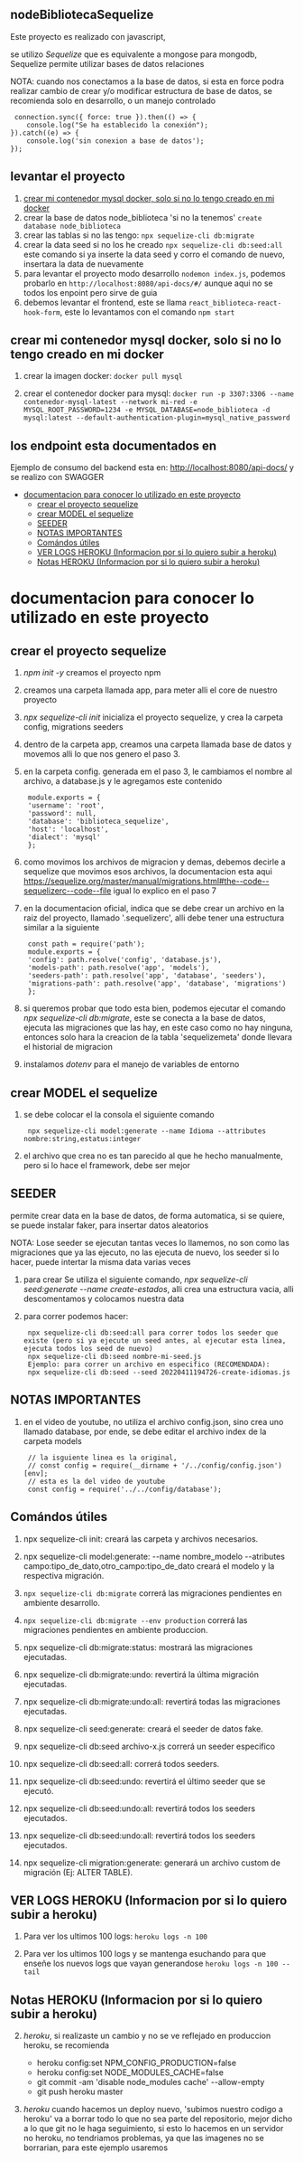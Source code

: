 ## nodeBibliotecaSequelize

Este proyecto es realizado con javascript, 

se utilizo *Sequelize* que es equivalente a mongose para mongodb, Sequelize permite utilizar bases de datos relaciones

NOTA: cuando nos conectamos a la base de datos, si esta en force podra realizar cambio de crear y/o modificar estructura de base de datos, se recomienda solo en desarrollo, o un manejo controlado

     connection.sync({ force: true }).then(() => {
        console.log("Se ha establecido la conexión");
    }).catch((e) => {
        console.log('sin conexion a base de datos');
    });


## levantar el proyecto

1. [crear mi contenedor mysql docker, solo si no lo tengo creado en mi docker](#crear-mi-contenedor-mysql-docker-solo-si-no-lo-tengo-creado-en-mi-docker)
2. crear la base de datos node_biblioteca 'si no la tenemos' ```create database node_biblioteca```
3. crear las tablas si no las tengo: ```npx sequelize-cli db:migrate ```
4. crear la data seed si no los he creado ```npx sequelize-cli db:seed:all``` este comando si ya inserte la data seed y corro el comando de nuevo, insertara la data de nuevamente
5. para levantar el proyecto modo desarrollo ```nodemon index.js```, podemos probarlo en ```http://localhost:8080/api-docs/#/``` aunque aqui no se todos los enpoint pero sirve de guia
6. debemos levantar el frontend, este se llama ```react_biblioteca-react-hook-form```, este lo levantamos con el comando ```npm start```


## crear mi contenedor mysql docker, solo si no lo tengo creado en mi docker

1. crear la imagen docker: ```docker pull mysql```

2. crear el contenedor docker para mysql: ```docker run -p 3307:3306 --name contenedor-mysql-latest --network mi-red -e MYSQL_ROOT_PASSWORD=1234 -e MYSQL_DATABASE=node_biblioteca -d mysql:latest --default-authentication-plugin=mysql_native_password```


## los endpoint esta documentados en 

Ejemplo de consumo del backend esta en: <http://localhost:8080/api-docs/> y se realizo con SWAGGER
- [documentacion para conocer lo utilizado en este proyecto](#documentacion-para-conocer-lo-utilizado-en-este-proyecto)
  - [crear el proyecto sequelize](#crear-el-proyecto-sequelize)
  - [crear MODEL el sequelize](#crear-model-el-sequelize)
  - [SEEDER](#seeder)
  - [NOTAS IMPORTANTES](#notas-importantes)
  - [Comándos útiles](#comándos-útiles)
  - [VER LOGS HEROKU (Informacion por si lo quiero subir a heroku)](#ver-logs-heroku-informacion-por-si-lo-quiero-subir-a-heroku)
  - [Notas HEROKU  (Informacion por si lo quiero subir a heroku)](#notas-heroku--informacion-por-si-lo-quiero-subir-a-heroku)

# documentacion para conocer lo utilizado en este proyecto

## crear el proyecto sequelize

1. *npm init -y* creamos el proyecto npm

2. creamos una carpeta llamada app, para meter alli el core de nuestro proyecto

3. *npx sequelize-cli init* inicializa el proyecto sequelize, y crea la carpeta config, migrations seeders

4. dentro de la carpeta app, creamos una carpeta llamada base de datos y movemos alli lo que nos genero el paso 3.

5. en la carpeta config. generada em el paso 3, le cambiamos el nombre al archivo, a database.js y le agregamos este contenido

        module.exports = {
        'username': 'root',
        'password': null,
        'database': 'biblioteca_sequelize',
        'host': 'localhost',
        'dialect': 'mysql'
        };

6. como movimos los archivos de migracion y demas, debemos decirle a sequelize que movimos esos archivos, la documentacion esta aqui <https://sequelize.org/master/manual/migrations.html#the--code--sequelizerc--code--file> igual lo explico en el paso 7

7. en la documentacion oficial, indica que se debe crear un archivo en la raiz del proyecto, llamado '.sequelizerc', alli debe tener una estructura similar a la siguiente

        const path = require('path');
        module.exports = {
        'config': path.resolve('config', 'database.js'),
        'models-path': path.resolve('app', 'models'),
        'seeders-path': path.resolve('app', 'database', 'seeders'),
        'migrations-path': path.resolve('app', 'database', 'migrations')
        };

8. si queremos probar que todo esta bien, podemos ejecutar el comando *npx sequelize-cli db:migrate*, este se conecta a la base de datos, ejecuta las migraciones que las hay, en este caso como no hay ninguna, entonces solo hara la creacion de la tabla 'sequelizemeta' donde llevara el historial de migracion

9. instalamos *dotenv* para el manejo de variables de entorno


## crear MODEL el sequelize

1. se debe colocar el la consola el siguiente comando

        npx sequelize-cli model:generate --name Idioma --attributes nombre:string,estatus:integer

2. el archivo que crea no es tan parecido al que he hecho manualmente, pero si lo hace el framework, debe ser mejor

## SEEDER

permite crear data en la base de datos, de forma automatica, si se quiere, se puede instalar faker, para insertar datos aleatorios

NOTA: Lose seeder se ejecutan tantas veces lo llamemos, no son como las migraciones que ya las ejecuto, no las ejecuta de nuevo, los seeder si lo hacer, puede intertar la misma data varias veces


1. para crear Se utiliza el siguiente comando, *npx sequelize-cli seed:generate --name create-estados*, alli crea una estructura vacia, alli descomentamos y colocamos nuestra data

2. para correr podemos hacer:

        npx sequelize-cli db:seed:all para correr todos los seeder que existe (pero si ya ejecute un seed antes, al ejecutar esta linea, ejecuta todos los seed de nuevo)
        npx sequelize-cli db:seed nombre-mi-seed.js
        Ejemplo: para correr un archivo en especifico (RECOMENDADA):
        npx sequelize-cli db:seed --seed 20220411194726-create-idiomas.js



## NOTAS IMPORTANTES

1. en el video de youtube, no utiliza el archivo config.json, sino crea uno llamado database, por ende, se debe editar el archivo index de la carpeta models

        // la isguiente linea es la original,
        // const config = require(__dirname + '/../config/config.json')[env];
        // esta es la del video de youtube
        const config = require('../../config/database');


##  Comándos útiles

1. npx sequelize-cli init: creará las carpeta y archivos necesarios.

2. npx sequelize-cli model:generate: --name nombre_modelo --atributes campo:tipo_de_dato,otro_campo:tipo_de_dato creará el modelo y la respectiva migración.

3. ```npx sequelize-cli db:migrate```  correrá las migraciones pendientes en ambiente desarrollo.
   
4. ```npx sequelize-cli db:migrate --env production```  correrá las migraciones pendientes en ambiente produccion.

5. npx sequelize-cli db:migrate:status: mostrará las migraciones ejecutadas.

6. npx sequelize-cli db:migrate:undo: revertirá la última migración ejecutadas.

7. npx sequelize-cli db:migrate:undo:all: revertirá todas las migraciones ejecutadas.

8. npx sequelize-cli seed:generate: creará el seeder de datos fake.

9.  npx sequelize-cli db:seed archivo-x.js correrá un seeder especifico

10. npx sequelize-cli db:seed:all: correrá todos seeders.

11. npx sequelize-cli db:seed:undo: revertirá el último seeder que se ejecutó.

12. npx sequelize-cli db:seed:undo:all: revertirá todos los seeders ejecutados.

13. npx sequelize-cli db:seed:undo:all: revertirá todos los seeders ejecutados.

14. npx sequelize-cli migration:generate: generará un archivo custom de migración (Ej: ALTER TABLE).




## VER LOGS HEROKU (Informacion por si lo quiero subir a heroku)

1. Para ver los ultimos 100 logs: ``` heroku logs -n 100 ```

2. Para ver los ultimos 100 logs y se mantenga esuchando para que enseñe los nuevos logs que vayan generandose ``` heroku logs -n 100 --tail ```

## Notas HEROKU  (Informacion por si lo quiero subir a heroku)

2. *heroku*, si realizaste un cambio y no se ve reflejado en produccion heroku, se recomienda

    - heroku config:set NPM_CONFIG_PRODUCTION=false
    - heroku config:set NODE_MODULES_CACHE=false
    - git commit -am 'disable node_modules cache' --allow-empty
    - git push heroku master

3. *heroku* cuando hacemos un deploy nuevo, 'subimos nuestro codigo a heroku' va a borrar todo lo que no sea parte del repositorio, mejor dicho a lo que git no le haga seguimiento, si esto lo hacemos en un servidor no heroku, no tendriamos problemas, ya que las imagenes no se borrarian, para este ejemplo usaremos 
